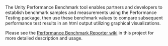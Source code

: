 The Unity Performance Benchmark tool enables partners and developers to establish benchmark samples and measurements using the Performance Testing package, then use these benchmark values to compare subsequent performance test results in an html output utilizing graphical visualizations.

Please see the [Performance Benchmark Reporter wiki](https://github.com/Unity-Technologies/PerformanceBenchmarkReporter/wiki) in this project for more detailed description and usage.